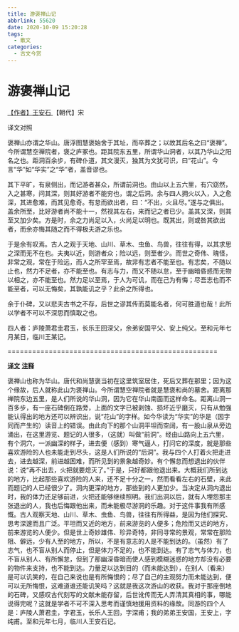 ```yaml
---
title: 游褒禅山记
abbrlink: 55620
date: 2020-10-09 15:20:28
tags:
  - 散文
categories:
  - 古文今赏
---
```


# 游褒禅山记

[【作者】王安石 ](https://hanyu.baidu.com/s?wd=王安石)【朝代】宋

译文对照

褒禅山亦谓之华山。唐浮图慧褒始舍于其址，而卒葬之；以故其后名之曰“褒禅”。今所谓慧空禅院者，褒之庐冢也。距其院东五里，所谓华山洞者，以其乃华山之阳名之也。距洞百余步，有碑仆道，其文漫灭，独其为文犹可识，曰“花山”。今言“华”如“华实”之“华”者，盖音谬也。

其下平旷，有泉侧出，而记游者甚众，所谓前洞也。由山以上五六里，有穴窈然，入之甚寒，问其深，则其好游者不能穷也，谓之后洞。余与四人拥火以入，入之愈深，其进愈难，而其见愈奇。有怠而欲出者，曰：“不出，火且尽。”遂与之俱出。盖余所至，比好游者尚不能十一，然视其左右，来而记之者已少。盖其又深，则其至又加少矣。方是时，余之力尚足以入，火尚足以明也。既其出，则或咎其欲出者，而余亦悔其随之而不得极夫游之乐也。

于是余有叹焉。古人之观于天地、山川、草木、虫鱼、鸟兽，往往有得，以其求思之深而无不在也。夫夷以近，则游者众；险以远，则至者少。而世之奇伟、瑰怪，非常之观，常在于险远，而人之所罕至焉，故非有志者不能至也。有志矣，不随以止也，然力不足者，亦不能至也。有志与力，而又不随以怠，至于幽暗昏惑而无物以相之，亦不能至也。然力足以至焉，于人为可讥，而在己为有悔；尽吾志也而不能至者，可以无悔矣，其孰能讥之乎？此余之所得也。

余于仆碑，又以悲夫古书之不存，后世之谬其传而莫能名者，何可胜道也哉！此所以学者不可以不深思而慎取之也。

四人者：庐陵萧君圭君玉，长乐王回深父，余弟安国平父、安上纯父。至和元年七月某日，临川王某记。

===================================================

[**译文**](javascript:) [**注释**](javascript:)

褒禅山也称为华山。唐代和尚慧褒当初在这里筑室居住，死后又葬在那里；因为这个缘故，后人就称此山为褒禅山。今所谓慧空禅院者就是慧褒和尚的墓舍。距离那禅院东边五里，是人们所说的华山洞，因为它在华山南面而这样命名。距离山洞一百多步，有一座石碑倒在路旁，上面的文字已被剥蚀、损坏近乎磨灭，只有从勉强能认得出的地方还可以辨识出，说“花山”的字样。如今华读为“华实”的华是（因字同而产生的）读音上的错误。由此向下的那个山洞平坦而空阔，有一股山泉从旁边涌出，在这里游览、题记的人很多，（这就）叫做“前洞”。经由山路向上五六里，有个洞穴，一派幽深的样子，进去便（感到）寒气逼人，打问它的深度，就是那些喜欢游险的人也未能走到尽头，这是人们所说的“后洞”。我与四个人打着火把走进去，进去越深，前进越困难，而所见到的景象越奇妙。有个懈怠而想退出的伙伴说：说“再不出去，火把就要熄灭了。”于是，只好都跟他退出来。大概我们所到达的地方，比起那些喜欢游险的人来，还不足十分之一，然而看看左右的石壁，来此而题记的人已经很少了。洞内更深的地方，那些到的人更加少。当决定从洞内退出时，我的体力还足够前进，火把还能够继续照明。我们出洞以后，就有人埋怨那主张退出的人，我也后悔跟他出来，而未能极尽游洞的乐趣。对于这件事我有所感慨。古人观察天地、山川、草木、虫鱼、鸟兽，往往有所得益，是因为他们探究、思考深邃而且广泛。平坦而又近的地方，前来游览的人便多；危险而又远的地方，前来游览的人便少。但是世上奇妙雄伟、珍异奇特，非同寻常的景观，常常在那险阻、僻远，少有人至的地方，所以，不是有意志的人是不能到达的。（虽然）有了志气，也不盲从别人而停止，但是体力不足的，也不能到达。有了志气与体力，也不盲从别人、有所懈怠，但到了那幽深昏暗而使人感到模糊迷惑的地方却没有必要的物件来支持，也不能到达。力量足以达到目的（而未能达到），在别人（看来）是可以讥笑的，在自己来说也是有所悔恨的；尽了自己的主观努力而未能达到，便可以无所悔恨，这难道谁还能讥笑吗？这就是我这次游山的收获。我对于那座倒地的石碑，又感叹古代刻写的文献未能存留，后世讹传而无人弄清其真相的事，哪能说得完呢？这就是学者不可不深入思考而谨慎地援用资料的缘故。同游的四个人是：庐陵人萧君圭，字君玉，长乐人王回，字深甫；我的弟弟王安国，王安上，字纯甫。至和元年七月，临川人王安石记。